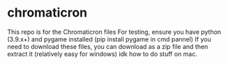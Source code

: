 # chromaticron
This repo is for the Chromaticron files
For testing, ensure you have python (3.9.x+) and pygame installed (pip install pygame in cmd pannel)
If you need to download these files, you can download as a zip file and then extract it (relatively easy for windows) idk how to do stuff on mac.
